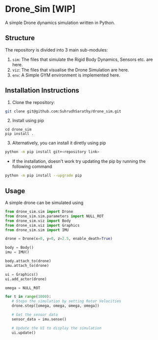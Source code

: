 # Drone_Sim [WIP]
A simple Drone dynamics simulation written in Python.

## Structure
The repository is divided into 3 main sub-modules:
1. `sim`: The files that simulate the Rigid Body Dynamics, Sensors etc. are here.
2. `viz`: The files that visualise the Drone Simulation are here.
3. `env`: A Simple GYM environment is implemented here.

## Installation Instructions
1. Clone the repository:
```bash
git clone git@github.com:SuhrudhSarathy/drone_sim.git 
```
2. Install using pip
```
cd drone_sim
pip install .
```
3. Alternatively, you can install it diretly using pip
```bash
python -m pip install git+<repository link>
```
- If the installation, doesn't work try updating the pip by running the following command
```bash
python -m pip install --upgrade pip
```
## Usage
A simple drone can be simulated using
```python
from drone_sim.sim import Drone
from drone_sim.sim.parameters import NULL_ROT
from drone_sim.viz import Body
from drone_sim.viz import Graphics
from drone_sim.sim import IMU

drone = Drone(x=0, y=0, z=2.5, enable_death=True)

body = Body()
imu = IMU()

body.attach_to(drone)
imu.attach_to(drone)

ui = Graphics()
ui.add_actor(drone)

omega = NULL_ROT

for t in range(1000):
   # Steps the simulation by setting Rotor Velocities
   drone.step([omega, omega, omega, omega])

   # Get the sensor data
   sensor_data = imu.sense()

   # Update the UI to display the simulation
   ui.update()
```
